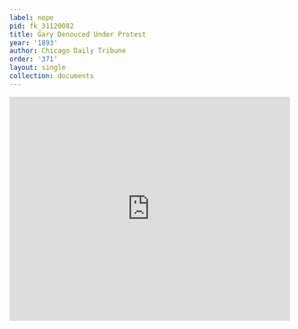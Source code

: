 ```yaml
---
label: nope
pid: fk_31120082
title: Gary Denouced Under Protest
year: '1893'
author: Chicago Daily Tribune
order: '371'
layout: single
collection: documents
---
```

<iframe src="https://northwestern.app.box.com/embed/s/hq5c9vfhir5fixzswkmqv8mfwyqdb8z3?sortColumn=date&view=list" width="500" height="400" frameborder="0" allowfullscreen webkitallowfullscreen msallowfullscreen></iframe>
